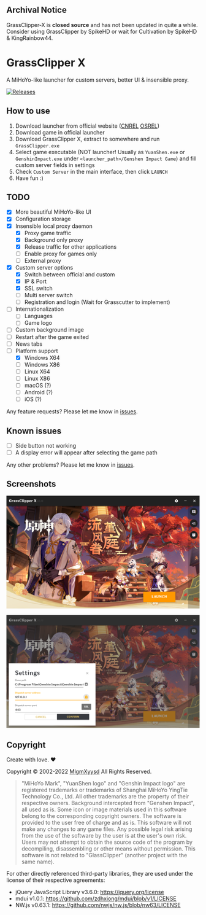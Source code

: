 ## Archival Notice
GrassClipper-X is **closed source** and has not been updated in quite a while.\
Consider using GrassClipper by SpikeHD or wait for Cultivation by SpikeHD & KingRainbow44.

# GrassClipper X
A MiHoYo-like launcher for custom servers, better UI &amp; insensible proxy.

[![Releases](https://img.shields.io/github/v/release/Grasscutters/GrassClipper-X?color=green&include_prereleases&label=download%20at%20releases&logo=github&style=for-the-badge)](https://github.com/Grasscutters/GrassClipper-X/releases/latest)

## How to use
1. Download launcher from official website ([CNREL](https://ys.mihoyo.com/) [OSREL](https://genshin.hoyoverse.com/))
2. Download game in official launcher
3. Download GrassClipper X, extract to somewhere and run `GrassClipper.exe`
4. Select game executable (NOT launcher! Usually as `YuanShen.exe` or `GenshinImpact.exe` under `<launcher_path>/Genshen Impact Game`) and fill custom server fields in settings
5. Check `Custom Server` in the main interface, then click `LAUNCH`
6. Have fun :)

## TODO
- [x] More beautiful MiHoYo-like UI
- [x] Configuration storage
- [x] Insensible local proxy daemon
    - [x] Proxy game traffic
    - [x] Background only proxy
    - [x] Release traffic for other applications
    - [ ] Enable proxy for games only
    - [ ] External proxy
- [x] Custom server options
    - [x] Switch between official and custom
    - [x] IP & Port
    - [x] SSL switch
    - [ ] Multi server switch
    - [ ] Registration and login (Wait for Grasscutter to implement)
- [ ] Internationalization
    - [ ] Languages
    - [ ] Game logo
- [ ] Custom background image
- [ ] Restart after the game exited
- [ ] News tabs
- [ ] Platform support
    - [x] Windows X64
    - [ ] Windows X86
    - [ ] Linux X64
    - [ ] Linux X86
    - [ ] macOS (?)
    - [ ] Android (?)
    - [ ] iOS (?)
    
Any feature requests? Please let me know in [issues](https://github.com/Grasscutters/GrassClipper-X/issues).

## Known issues
- [ ] Side button not working
- [ ] A display error will appear after selecting the game path

Any other problems? Please let me know in [issues](https://github.com/Grasscutters/GrassClipper-X/issues).

## Screenshots
![Screenshot 1](arts/Screenshot1.png)

![Screenshot 2](arts/Screenshot2.png)

## Copyright
Create with love. ❤

Copyright © 2002-2022 [MlgmXyysd](https://www.neko.ink/) All Rights Reserved.

> "MiHoYo Mark", "YuanShen logo" and "Genshin Impact logo" are registered trademarks or trademarks of Shanghai MiHoYo YingTie Technology Co., Ltd. All other trademarks are the property of their respective owners. Background intercepted from "Genshen Impact", all used as is. Some icon or image materials used in this software belong to the corresponding copyright owners. The software is provided to the user free of charge and as is. This software will not make any changes to any game files. Any possible legal risk arising from the use of the software by the user is at the user's own risk. Users may not attempt to obtain the source code of the program by decompiling, disassembling or other means without permission. This software is not related to "GlassClipper" (another project with the same name).

For other directly referenced third-party libraries, they are used under the license of their respective agreements:

- jQuery JavaScript Library v3.6.0: https://jquery.org/license
- mdui v1.0.1: https://github.com/zdhxiong/mdui/blob/v1/LICENSE
- NW.js v0.63.1: https://github.com/nwjs/nw.js/blob/nw63/LICENSE
